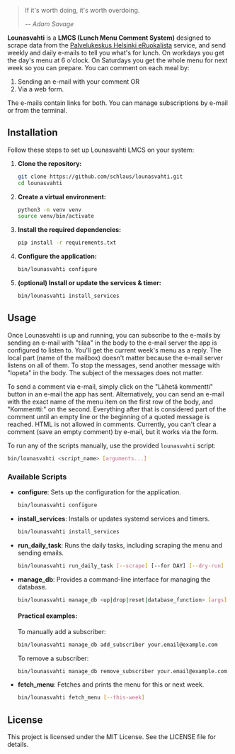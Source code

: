 > If it's worth doing, it's worth overdoing.
>
> -- <cite>Adam Savage</cite>

**Lounasvahti** is a **LMCS (Lunch Menu Comment System)** designed to scrape data from the [Palvelukeskus Helsinki eRuokalista](https://aromi.hel.fi/AromieMenus/FI/Default/PALKE/) service, and send weekly and daily e-mails to tell you what's for lunch. On workdays you get the day's menu at 6 o'clock. On Saturdays you get the whole menu for next week so you can prepare. You can comment on each meal by:
1. Sending an e-mail with your comment OR
2. Via a web form.

The e-mails contain links for both. You can manage subscriptions by e-mail or from the terminal.

## Installation

Follow these steps to set up Lounasvahti LMCS on your system:

1. **Clone the repository:**
    ```bash
    git clone https://github.com/schlaus/lounasvahti.git
    cd lounasvahti
    ```

2. **Create a virtual environment:**
    ```bash
    python3 -m venv venv
    source venv/bin/activate
    ```

3. **Install the required dependencies:**
    ```bash
    pip install -r requirements.txt
    ```

4. **Configure the application:**
    ```bash
    bin/lounasvahti configure
    ```

5. **(optional) Install or update the services & timer:**
   ```bash
   bin/lounasvahti install_services
   ```

## Usage

Once Lounasvahti is up and running, you can subscribe to the e-mails by sending an e-mail with "tilaa" in the body to the e-mail server the app is configured to listen to. You'll get the current week's menu as a reply. The local part (name of the mailbox) doesn't matter because the e-mail server listens on all of them. To stop the messages, send another message with "lopeta" in the body. The subject of the messages does not matter.

To send a comment via e-mail, simply click on the "Lähetä kommentti" button in an e-mail the app has sent. Alternatively, you can send an e-mail with the exact name of the menu item on the first row of the body, and "Kommentti:" on the second. Everything after that is considered part of the comment until an empty line or the beginning of a quoted message is reached. HTML is not allowed in comments. Currently, you can't clear a comment (save an empty comment) by e-mail, but it works via the form.

To run any of the scripts manually, use the provided `lounasvahti` script:

```bash
bin/lounasvahti <script_name> [arguments...]
```

### Available Scripts

- **configure**: Sets up the configuration for the application.
    ```bash
    bin/lounasvahti configure
    ```

- **install_services**: Installs or updates systemd services and timers.
    ```bash
    bin/lounasvahti install_services
    ```

- **run_daily_task**: Runs the daily tasks, including scraping the menu and sending emails.
    ```bash
    bin/lounasvahti run_daily_task [--scrape] [--for DAY] [--dry-run]
    ```

- **manage_db**: Provides a command-line interface for managing the database.
    ```bash
    bin/lounasvahti manage_db <up|drop|reset|database_function> [args]
    ```

    #### Practical examples:
    
    To manually add a subscriber:
    ```bash
    bin/lounasvahti manage_db add_subscriber your.email@example.com
    ```

    To remove a subscriber:
    ```bash
    bin/lounasvahti manage_db remove_subscriber your.email@example.com
    ```

- **fetch_menu**: Fetches and prints the menu for this or next week.
    ```bash
    bin/lounasvahti fetch_menu [--this-week]
    ```

## License

This project is licensed under the MIT License. See the LICENSE file for details.
